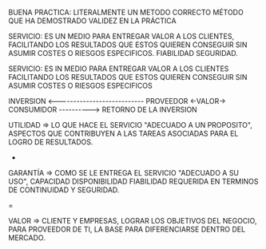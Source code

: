 
BUENA PRACTICA: LITERALMENTE UN METODO CORRECTO 
MÉTODO QUE HA DEMOSTRADO VALIDEZ EN LA PRÁCTICA

SERVICIO: ES UN MEDIO PARA ENTREGAR VALOR A LOS CLIENTES, FACILITANDO LOS RESULTADOS QUE ESTOS QUIEREN CONSEGUIR SIN ASUMIR COSTES O RIESGOS ESPECIFICOS. FIABILIDAD SEGURIDAD.

SERVICIO: ES IN MEDIO PARA ENTREGAR VALOR A LOS CLIENTES FACILITANDO LOS RESULTADOS QUE ESTOS QUIEREN CONSEGUIR SIN ASUMIR COSTES O RIESGOS ESPECIFICOS

INVERSION <---------------------------
PROVEEDOR <-VALOR-> CONSUMIDOR
----------> RETORNO DE LA INVERSION

UTILIDAD => LO QUE HACE EL SERVICIO "ADECUADO A UN PROPOSITO", ASPECTOS QUE CONTRIBUYEN A LAS TAREAS ASOCIADAS PARA EL LOGRO DE RESULTADOS.

+

GARANTÍA => COMO SE LE ENTREGA EL SERVICIO "ADECUADO A SU USO", CAPACIDAD DISPONIBILIDAD FIABILIDAD REQUERIDA EN TERMINOS DE CONTINUIDAD Y SEGURIDAD.

=

VALOR => CLIENTE Y EMPRESAS, LOGRAR LOS OBJETIVOS DEL NEGOCIO, PARA PROVEEDOR DE TI, LA BASE PARA DIFERENCIARSE DENTRO DEL MERCADO.

